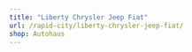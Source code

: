 ```yaml
---
title: "Liberty Chrysler Jeep Fiat"
url: /rapid-city/liberty-chrysler-jeep-fiat/
shop: Autohaus
---
```


